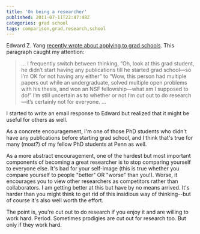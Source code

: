 ```yaml
---
title: 'On being a researcher'
published: 2011-07-11T22:47:48Z
categories: grad school
tags: comparison,grad,research,school
---
```


Edward Z. Yang <a href="http://blog.ezyang.com/2011/07/grad-school-oh-my/" title="Grad School, Oh My">recently wrote about applying to grad schools</a>.  This paragraph caught my attention:

<blockquote>... I frequently switch between thinking, “Oh, look at this grad student, he didn’t start having any publications till he started grad school—so I’m OK for not having any either” to “Wow, this person had multiple papers out while an undergraduate, solved multiple open problems with his thesis, and won an NSF fellowship—what am I supposed to do!” I’m still uncertain as to whether or not I’m cut out to do research—it’s certainly not for everyone. ...</blockquote>

I started to write an email response to Edward but realized that it might be useful for others as well.

As a concrete encouragement, I'm one of those PhD students who didn't have any publications before starting grad school, and I think that's true for many (most?) of my fellow PhD students at Penn as well.

As a more abstract encouragement, one of the hardest but most important components of becoming a great researcher is to stop comparing yourself to everyone else.  It's bad for your self-image (this is true whether you compare yourself to people "better" OR "worse" than you!). Worse, it encourages you to view other researchers as competitors rather than collaborators.  I am getting better at this but have by no means arrived.  It's harder than you might think to get rid of this insidious way of thinking--but of course it's also well worth the effort.

The point is, you're cut out to do research if you enjoy it and are willing to work hard.  Period.  Sometimes prodigies are cut out for research too. But only if they work hard.


